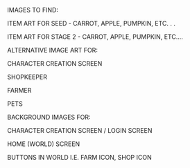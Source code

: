 IMAGES TO FIND:

ITEM ART FOR SEED - CARROT, APPLE, PUMPKIN, ETC. . .

ITEM ART FOR STAGE 2 - CARROT, APPLE, PUMPKIN, ETC....

ALTERNATIVE IMAGE ART FOR:

CHARACTER CREATION SCREEN

SHOPKEEPER

FARMER

PETS

BACKGROUND IMAGES FOR:

CHARACTER CREATION SCREEN / LOGIN SCREEN

HOME (WORLD) SCREEN

BUTTONS IN WORLD I.E. FARM ICON, SHOP ICON
